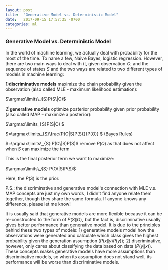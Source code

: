 ```yaml
---
layout: post
title:  "Generative Model vs. Deterministic Model"
date:   2017-09-15 17:57:35 -0700
categories: ml
---
```


### Generative Model vs. Deterministic Model
In the world of machine learning, we actually deal with probability for the most of the time. To name a few, Naive Bayes, logistic regression. However, there are two main ways to deal with it, given observation $O$, and the sequence of states $S$ and the two ways are related to two different types of models in machine learning:

1)<b>discriminative models</b> maximize the chain probability given the observation (also called MLE - maximum likelihood estimation):

$\DeclareMathOperator*{\argmax}{arg\,max}$
$\argmax\limits\_{S}P(S\|O)$

2)<b>generative models</b> optimize posterior probability given prior probability (also called MAP - maximize a posterior):

$\argmax\limits\_{S}P(S\|O) $

$=\argmax\limits\_{S}\frac{P(O\|S)P(S)}{P(O)}  $ (Bayes Rules)

$=\argmax\limits\_{S} P(O\|S)P(S)$ remove $P(O)$ as that does not affect when $S$ can maximize the term

This is the final posterior term we want to maximize:

$\argmax\limits\_{S} P(O\|S)P(S)$


Here, the $P(S)$ is the prior.


P.S.: the discriminative and generative model's connection with MLE v.s. MAP concepts are just my own words, I didn't find anyone relate them together, though they share the same formula. If anyone knows any difference, please let me know!

It is usually said that generative models are more flexible because it can be re-constructed to the form of $P(S\|O)$, but the fact is, discriminative usually gives better performance than generative model. It is due to the principles behind these two types of models: 1) generative models model how the observations were generated and calculate which class gives the highest probability given the generation assumption ($P(x\|y)P(y)$); 2) discriminative, however, only cares about classifying the data based on data ($P(y\|x)$). These concepts makes generative models have more assumptions than discriminative models, so when its assumption does not stand well, its performance will be worse than discriminative models.
